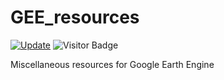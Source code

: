 # GEE_resources

[![Update](https://img.shields.io/github/last-commit/bzgeo/GEE_resources?label=repo%20last%20updated&style=flat-square)](https://github.com/BzGEO/GEE_resources)
![Visitor Badge](https://visitor-badge.laobi.icu/badge?page_id=bzgeo.GEE_resources)

Miscellaneous resources for Google Earth Engine
